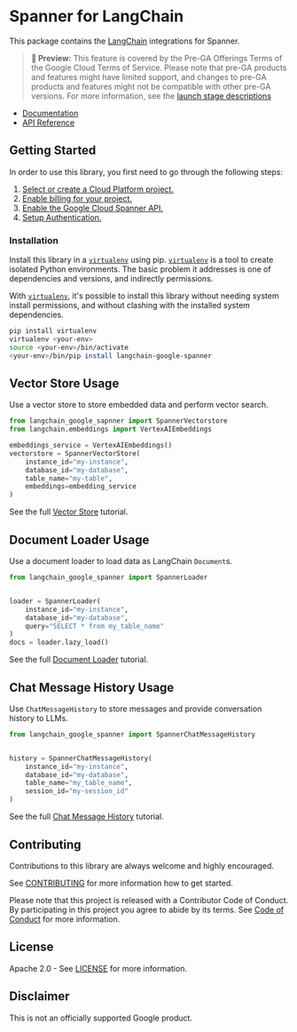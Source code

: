 # Spanner for LangChain

This package contains the [LangChain][langchain] integrations for Spanner.

> **🧪 Preview:** This feature is covered by the Pre-GA Offerings Terms of the Google Cloud Terms of Service. Please note that pre-GA products and features might have limited support, and changes to pre-GA products and features might not be compatible with other pre-GA versions. For more information, see the [launch stage descriptions](https://cloud.google.com/products#product-launch-stages)

* [Documentation](docs/)
* [API Reference]()

## Getting Started

In order to use this library, you first need to go through the following steps:

1. [Select or create a Cloud Platform project.][project]
2. [Enable billing for your project.][billing]
3. [Enable the Google Cloud Spanner API.][api]
4. [Setup Authentication.][auth]

### Installation

Install this library in a [`virtualenv`][venv] using pip. [`virtualenv`][venv] is a tool to
create isolated Python environments. The basic problem it addresses is one of
dependencies and versions, and indirectly permissions.

With [`virtualenv`][venv], it's possible to install this library without needing system
install permissions, and without clashing with the installed system
dependencies.

```bash
pip install virtualenv
virtualenv <your-env>
source <your-env>/bin/activate
<your-env>/bin/pip install langchain-google-spanner
```

## Vector Store Usage

Use a vector store to store embedded data and perform vector search.

```python
from langchain_google_sapnner import SpannerVectorstore
from langchain.embeddings import VertexAIEmbeddings

embeddings_service = VertexAIEmbeddings()
vectorstore = SpannerVectorStore(
    instance_id="my-instance",
    database_id="my-database",
    table_name="my-table",
    embeddings=embedding_service
)
```

See the full [Vector Store][vectorstore] tutorial.

## Document Loader Usage

Use a document loader to load data as LangChain `Document`s.

```python
from langchain_google_spanner import SpannerLoader


loader = SpannerLoader(
    instance_id="my-instance",
    database_id="my-database",
    query="SELECT * from my_table_name"
)
docs = loader.lazy_load()
```

See the full [Document Loader][loader] tutorial.

## Chat Message History Usage

Use `ChatMessageHistory` to store messages and provide conversation history to LLMs.

```python
from langchain_google_spanner import SpannerChatMessageHistory


history = SpannerChatMessageHistory(
    instance_id="my-instance",
    database_id="my-database",
    table_name="my_table_name",
    session_id="my-session_id"
)
```

See the full [Chat Message History][history] tutorial.

## Contributing

Contributions to this library are always welcome and highly encouraged.

See [CONTRIBUTING](CONTRIBUTING.md) for more information how to get started.

Please note that this project is released with a Contributor Code of Conduct. By participating in
this project you agree to abide by its terms. See [Code of Conduct](CODE_OF_CONDUCT.md) for more
information.

## License

Apache 2.0 - See [LICENSE](LICENSE) for more information.

## Disclaimer

This is not an officially supported Google product.

[project]: https://console.cloud.google.com/project
[billing]: https://cloud.google.com/billing/docs/how-to/modify-project#enable_billing_for_a_project
[api]: https://console.cloud.google.com/flows/enableapi?apiid=spanner.googleapis.com
[auth]: https://googleapis.dev/python/google-api-core/latest/auth.html
[venv]: https://virtualenv.pypa.io/en/latest/
[loader]: ./docs/document_loader.ipynb
[history]: ./docs/chat_message_history.ipynb
[vectorstore]: ./docs/vector_store.ipynb
[langchain]: https://github.com/langchain-ai/langchain
